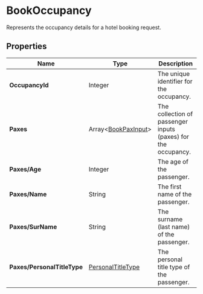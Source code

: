 # BookOccupancy

Represents the occupancy details for a hotel booking request.

## Properties

| Name | Type | Description |
|------|------|-------------|
| **OccupancyId** | Integer | The unique identifier for the occupancy. |
| **Paxes** | Array&lt;[BookPaxInput](/docs/apis/for-sellers/connectors-pull-developers-api/api-reference/bookpaxinput)&gt; | The collection of passenger inputs (paxes) for the occupancy. |
| **Paxes/Age** | Integer | The age of the passenger. |
| **Paxes/Name** | String | The first name of the passenger. |
| **Paxes/SurName** | String | The surname (last name) of the passenger. |
| **Paxes/PersonalTitleType** | [PersonalTitleType](/docs/apis/for-sellers/connectors-pull-developers-api/api-reference/personaltitletype) | The personal title type of the passenger. |

